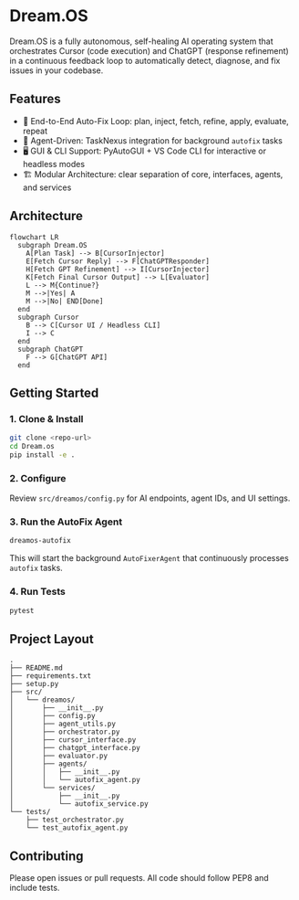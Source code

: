 # Dream.OS

Dream.OS is a fully autonomous, self-healing AI operating system that orchestrates Cursor (code execution) and ChatGPT (response refinement) in a continuous feedback loop to automatically detect, diagnose, and fix issues in your codebase.

## Features

- 🚀 End-to-End Auto-Fix Loop: plan, inject, fetch, refine, apply, evaluate, repeat
- 🤖 Agent-Driven: TaskNexus integration for background `autofix` tasks
- 🖥 GUI & CLI Support: PyAutoGUI + VS Code CLI for interactive or headless modes
- 🏗 Modular Architecture: clear separation of core, interfaces, agents, and services

## Architecture

```mermaid
flowchart LR
  subgraph Dream.OS
    A[Plan Task] --> B[CursorInjector]
    E[Fetch Cursor Reply] --> F[ChatGPTResponder]
    H[Fetch GPT Refinement] --> I[CursorInjector]
    K[Fetch Final Cursor Output] --> L[Evaluator]
    L --> M{Continue?}
    M -->|Yes| A
    M -->|No| END[Done]
  end
  subgraph Cursor
    B --> C[Cursor UI / Headless CLI]
    I --> C
  end
  subgraph ChatGPT
    F --> G[ChatGPT API]
  end
```  

## Getting Started

### 1. Clone & Install
```bash
git clone <repo-url>
cd Dream.os
pip install -e .
```  

### 2. Configure
Review `src/dreamos/config.py` for AI endpoints, agent IDs, and UI settings.

### 3. Run the AutoFix Agent
```bash
dreamos-autofix
```  
This will start the background `AutoFixerAgent` that continuously processes `autofix` tasks.

### 4. Run Tests
```bash
pytest
```  

## Project Layout
```
.
├── README.md
├── requirements.txt
├── setup.py
├── src/
│   └── dreamos/
│       ├── __init__.py
│       ├── config.py
│       ├── agent_utils.py
│       ├── orchestrator.py
│       ├── cursor_interface.py
│       ├── chatgpt_interface.py
│       ├── evaluator.py
│       ├── agents/
│       │   ├── __init__.py
│       │   └── autofix_agent.py
│       └── services/
│           ├── __init__.py
│           └── autofix_service.py
└── tests/
    ├── test_orchestrator.py
    └── test_autofix_agent.py
```

## Contributing
Please open issues or pull requests. All code should follow PEP8 and include tests. 